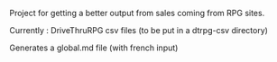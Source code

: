 Project for getting a better output from sales coming from RPG sites.

Currently : DriveThruRPG csv files (to be put in a dtrpg-csv directory)

Generates a global.md file (with french input)